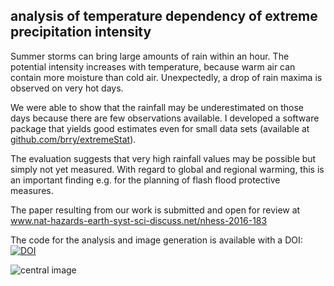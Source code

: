 ## analysis of temperature dependency of extreme precipitation intensity

Summer storms can bring large amounts of rain within an hour. 
The potential intensity increases with temperature, because warm air can contain more moisture than cold air. 
Unexpectedly, a drop of rain maxima is observed on very hot days.

We were able to show that the rainfall may be underestimated on those days because there are few observations available. 
I developed a software package that yields good estimates even for small data sets (available at [github.com/brry/extremeStat](https://github.com/brry/extremeStat)).

The evaluation suggests that very high rainfall values may be possible but simply not yet measured. 
With regard to global and regional warming, this is an important finding e.g. for the planning of flash flood protective measures.


The paper resulting from our work is submitted and open for review at  
www.nat-hazards-earth-syst-sci-discuss.net/nhess-2016-183

The code for the analysis and image generation is available with a DOI:  
[![DOI](https://zenodo.org/badge/33126727.svg)](https://zenodo.org/badge/latestdoi/33126727)



![central image](https://github.com/brry/prectemp/blob/master/RainfallExtremes.PNG "central image")
